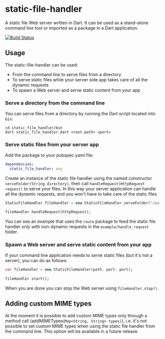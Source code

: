 # static-file-handler

A static file Web server written in Dart.
It can be used as a stand-alone command line tool or imported as a package in a Dart application.

[![Build Status](https://drone.io/github.com/DanieleSalatti/dart-static-file-handler/status.png)](https://drone.io/github.com/DanieleSalatti/dart-static-file-handler/latest)

## Usage

The static-file-handler can be used:

* From the command line to serve files from a directory
* To serve static files while your server side app takes care of all the dynamic requests
* To spawn a Web server and serve static content from your app

### Serve a directory from the command line

You can serve files from a directory by running the Dart script located into `bin`:

```shell
cd static_file_handler/bin
dart static_file_handler.dart <root-path> <port>
```

### Serve static files from your server app

Add the package to your pubspec.yaml file:

```yaml
dependencies:
  static_file_handler: any
```

Create an instance of the static file handler using the named constructor `serveFolder(String directory)`, then call `handleRequest(HttpRequest request)` to serve your files. In this way your server application can handle all the dynamic requests, and you won't have to take care of the static files.

```dart
StaticFileHandler fileHandler = new StaticFileHandler.serveFolder("/path/to/folder");

fileHandler.handleRequest(httpRequest);
```
You can see an example that uses the `route` package to feed the static file handler only with non-dynamic requests in the `example/handle_request` folder.

### Spawn a Web server and serve static content from your app

If your command line application needs to serve static files (but it's not a server), you can do as follows:

```dart
var fileHandler = new StaticFileHandler(path, port: port);
  
fileHandler.start();
```
When you are done you can stop the Web server using `fileHandler.stop()`.

## Adding custom MIME types

At the moment it is possible to add custom MIME types only through a method call (addMIMETypes(`Map<String, String> types)`), i.e. it's not possible to set custom MIME types when using the static file handler from the command line. This option will be available in a future release.